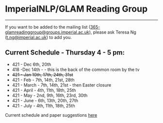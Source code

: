 
# ImperialNLP/GLAM Reading Group
--------------------------------------

If you want to be added to the mailing list (365-glamreadinggroup@groups.imperial.ac.uk), please ask Teresa Ng (t.ng@imperial.ac.uk) to add you. 

## Current Schedule - Thursday 4 - 5 pm:
* 421 - Dec 6th, 20th
* 418 -Dec 14th - - this is the back of the common room by the tv
* <s>421 - Jan 10th, 17th, 24th, 31st</s>
* 421 - Feb - 7th, 14th, 21st, 28th
* 421 - March - 7th, 14th, 21st - then Easter closure
* 421 - April - 4th, 11th, 18th, 25th
* 421 - May - 2nd, 9th, 16th, 23rd, 30th
* 421 - June - 6th, 13th, 20th, 27th
* 421 - July - 4th, 11th, 18th, 25th

Current schedule and paper suggestions [here](https://github.com/ImperialNLP/ReadingGroup/blob/master/suggestions.md)
